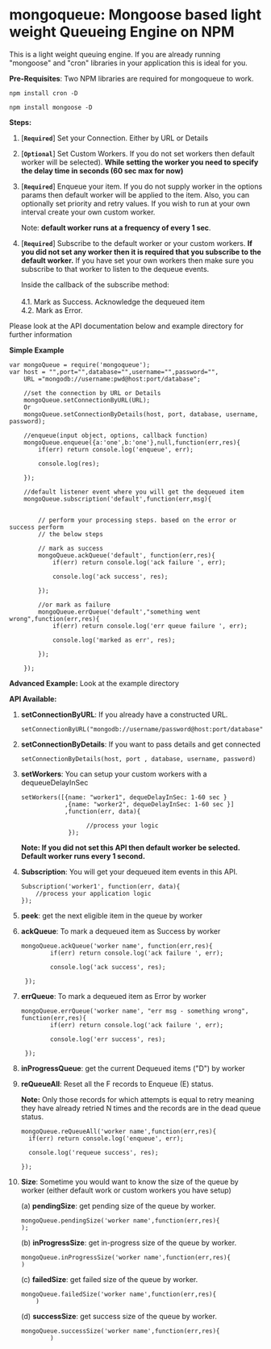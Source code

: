 # mongoqueue: Mongoose based light weight Queueing Engine on NPM

This is a light weight queuing engine. If you are already running "mongoose" and "cron" libraries in your application this is ideal for you.

**Pre-Requisites**: Two NPM libraries are required for mongoqueue to work.

`npm install cron -D`

`npm install mongoose -D`

**Steps:**

1. [**`Required`**] Set your Connection. Either by URL or Details
2. [**`Optional`**] Set Custom Workers. If you do not set workers then default worker will be selected). **While setting the worker you need to specify the delay time in seconds (60 sec max for now)**
3. [**`Required`**] Enqueue your item. If you do not supply worker in the options params then default worker will be applied to the item. Also, you can optionally set priority and retry values. If you wish to run at your own interval create your own custom worker.

   Note: **default worker runs at a frequency of every 1 sec**.
4. [**`Required`**] Subscribe to the default worker or your custom workers. **If you did not set any worker then it is required that you subscribe to the default worker.** If you have set your own workers then make sure you subscribe to that worker to listen to the dequeue events.

    Inside the callback of the subscribe method: <br><br>
         4.1. Mark as Success. Acknowledge the dequeued item <br>
         4.2. Mark as Error.

Please look at the API documentation below and example directory for further information

**Simple Example**


```
var mongoQueue = require('mongoqueue');
var host = "",port="",database="",username="",password="",
    URL ="mongodb://username:pwd@host:port/database";

    //set the connection by URL or Details
    mongoQueue.setConnectionByURL(URL);
    Or
    mongoQueue.setConnectionByDetails(host, port, database, username, password);

    //enqueue(input object, options, callback function)
    mongoQueue.enqueue({a:'one',b:'one'},null,function(err,res){
        if(err) return console.log('enqueue', err);

        console.log(res);

    });

    //default listener event where you will get the dequeued item
    mongoQueue.subscription('default',function(err,msg){


        // perform your processing steps. based on the error or success perform
        // the below steps

        // mark as success
        mongoQueue.ackQueue('default', function(err,res){
            if(err) return console.log('ack failure ', err);

            console.log('ack success', res);

        });

        //or mark as failure
        mongoQueue.errQueue('default',"something went wrong",function(err,res){
            if(err) return console.log('err queue failure ', err);

            console.log('marked as err', res);

        });

    });

````

**Advanced Example:** Look at the example directory

**API Available:**

 1. **setConnectionByURL**: If you already have a constructed URL.

    ```
    setConnectionByURL("mongodb://username/password@host:port/database");
    ```

 2. **setConnectionByDetails**: If you want to pass details and get connected

    ```
    setConnectionByDetails(host, port , database, username, password)
    ```

 3. **setWorkers**: You can setup your custom workers with a dequeueDelayInSec

      ```
      setWorkers([{name: "worker1", dequeDelayInSec: 1-60 sec }
                  ,{name: "worker2", dequeDelayInSec: 1-60 sec }]
                  ,function(err, data){

                        //process your logic
                   });
      ```

     **Note: If you did not set this API then default worker be selected. Default worker runs every 1 second.**

 4. **Subscription**: You will get your dequeued item events in this API.

    ```
    Subscription('worker1', function(err, data){
        //process your application logic
    });
    ```

 5. **peek**:  get the next eligible item in the queue by worker

 6. **ackQueue**: To mark a dequeued item as Success by worker

    ```
    mongoQueue.ackQueue('worker name', function(err,res){
            if(err) return console.log('ack failure ', err);

            console.log('ack success', res);

     });
     ```

 7. **errQueue**: To mark a dequeued item as Error by worker

    ```
    mongoQueue.errQueue('worker name', "err msg - something wrong", function(err,res){
            if(err) return console.log('ack failure ', err);

            console.log('err success', res);

     });
     ```

 8. **inProgressQueue**: get the current Dequeued items ("D") by worker

 9. **reQueueAll**: Reset all the F records to Enqueue (E) status.

    **Note:** Only those records for which attempts is equal to retry meaning they have already retried N times and the records are in the dead queue status.


    ```
    mongoQueue.reQueueAll('worker name',function(err,res){
      if(err) return console.log('enqueue', err);

      console.log('requeue success', res);

    });
    ```

 10. **Size**: Sometime you would want to know the size of the queue by worker (either default work or custom workers you have setup)

     (a) **pendingSize**: get pending size of the queue by worker.

        ```
        mongoQueue.pendingSize('worker name',function(err,res){
        );
        ```

     (b) **inProgressSize**: get in-progress size of the queue by worker.

        ```
        mongoQueue.inProgressSize('worker name',function(err,res){
        )
        ```

     (c) **failedSize**: get failed size of the queue by worker.

        ```
        mongoQueue.failedSize('worker name',function(err,res){
            )
        ```

     (d) **successSize**: get success size of the queue by worker.

        ```
        mongoQueue.successSize('worker name',function(err,res){
                )
        ```